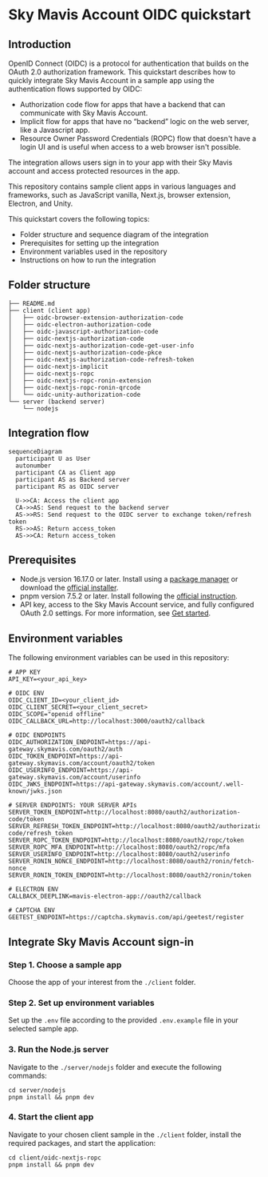 # Sky Mavis Account OIDC quickstart

## Introduction

OpenID Connect (OIDC) is a protocol for authentication that builds on the OAuth 2.0 authorization framework. This quickstart describes how to quickly integrate Sky Mavis Account in a sample app using the authentication flows supported by OIDC:

- Authorization code flow for apps that have a backend that can communicate with Sky Mavis Account.
- Implicit flow for apps that have no “backend” logic on the web server, like a Javascript app.
- Resource Owner Password Credentials (ROPC) flow that doesn't have a login UI and is useful when access to a web browser isn't possible.

The integration allows users sign in to your app with their Sky Mavis account and access protected resources in the app.

This repository contains sample client apps in various languages and frameworks, such as JavaScript vanilla, Next.js, browser extension, Electron, and Unity.

This quickstart covers the following topics:

- Folder structure and sequence diagram of the integration
- Prerequisites for setting up the integration
- Environment variables used in the repository
- Instructions on how to run the integration

## Folder structure

```
├── README.md
├── client (client app)
│   ├── oidc-browser-extension-authorization-code
│   ├── oidc-electron-authorization-code
│   ├── oidc-javascript-authorization-code
│   ├── oidc-nextjs-authorization-code
│   ├── oidc-nextjs-authorization-code-get-user-info
│   ├── oidc-nextjs-authorization-code-pkce
│   ├── oidc-nextjs-authorization-code-refresh-token
│   ├── oidc-nextjs-implicit
│   ├── oidc-nextjs-ropc
│   ├── oidc-nextjs-ropc-ronin-extension
│   ├── oidc-nextjs-ropc-ronin-qrcode
│   └── oidc-unity-authorization-code
└── server (backend server)
    └── nodejs
```

## Integration flow

```mermaid
sequenceDiagram
  participant U as User
  autonumber
  participant CA as Client app
  participant AS as Backend server
  participant RS as OIDC server

  U->>CA: Access the client app
  CA->>AS: Send request to the backend server
  AS->>RS: Send request to the OIDC server to exchange token/refresh token
  RS->>AS: Return access_token
  AS->>CA: Return access_token
```

## Prerequisites

- Node.js version 16.17.0 or later. Install using a [package manager](https://nodejs.dev/en/download/package-manager) or download the [official installer](https://nodejs.dev/en/).
- pnpm version 7.5.2 or later. Install following the [official instruction](https://pnpm.io/installation).
- API key, access to the Sky Mavis Account service, and fully configured OAuth 2.0 settings. For more information, see [Get started](https://docs.skymavis.com/docs/mavis-services/mavis-account/guides/get-started).

## Environment variables

The following environment variables can be used in this repository:

```shell
# APP KEY
API_KEY=<your_api_key>

# OIDC ENV
OIDC_CLIENT_ID=<your_client_id>
OIDC_CLIENT_SECRET=<your_client_secret>
OIDC_SCOPE="openid offline"
OIDC_CALLBACK_URL=http://localhost:3000/oauth2/callback

# OIDC ENDPOINTS
OIDC_AUTHORIZATION_ENDPOINT=https://api-gateway.skymavis.com/oauth2/auth
OIDC_TOKEN_ENDPOINT=https://api-gateway.skymavis.com/account/oauth2/token
OIDC_USERINFO_ENDPOINT=https://api-gateway.skymavis.com/account/userinfo
OIDC_JWKS_ENDPOINT=https://api-gateway.skymavis.com/account/.well-known/jwks.json

# SERVER ENDPOINTS: YOUR SERVER APIs
SERVER_TOKEN_ENDPOINT=http://localhost:8080/oauth2/authorization-code/token
SERVER_REFRESH_TOKEN_ENDPOINT=http://localhost:8080/oauth2/authorization-code/refresh_token
SERVER_ROPC_TOKEN_ENDPOINT=http://localhost:8080/oauth2/ropc/token
SERVER_ROPC_MFA_ENDPOINT=http://localhost:8080/oauth2/ropc/mfa
SERVER_USERINFO_ENDPOINT=http://localhost:8080/oauth2/userinfo
SERVER_RONIN_NONCE_ENDPOINT=http://localhost:8080/oauth2/ronin/fetch-nonce
SERVER_RONIN_TOKEN_ENDPOINT=http://localhost:8080/oauth2/ronin/token

# ELECTRON ENV
CALLBACK_DEEPLINK=mavis-electron-app://oauth2/callback

# CAPTCHA ENV
GEETEST_ENDPOINT=https://captcha.skymavis.com/api/geetest/register
```

## Integrate Sky Mavis Account sign-in

### Step 1. Choose a sample app

Choose the app of your interest from the `./client` folder.

### Step 2. Set up environment variables

Set up the `.env` file according to the provided `.env.example` file in your selected sample app.

### 3. Run the Node.js server

Navigate to the `./server/nodejs` folder and execute the following commands:

```shell
cd server/nodejs
pnpm install && pnpm dev
```

### 4. Start the client app

Navigate to your chosen client sample in the `./client` folder, install the required packages, and start the application:

```shell
cd client/oidc-nextjs-ropc
pnpm install && pnpm dev
```
